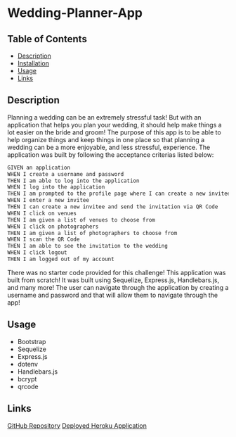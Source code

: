 # Wedding-Planner-App

## Table of Contents
- [Description](#description)
- [Installation](#installation)
- [Usage](#usage)
- [Links](#links)


## Description

Planning a wedding can be an extremely stressful task! But with an application that helps you plan your wedding, it should help make things a lot easier on the bride and groom! The purpose of this app is to be able to help organize things and keep things in one place so that planning a wedding can be a more enjoyable, and less stressful, experience. The application was built by following the acceptance criterias listed below:

```md
GIVEN an application
WHEN I create a username and password
THEN I am able to log into the application
WHEN I log into the application
THEN I am prompted to the profile page where I can create a new invitee
WHEN I enter a new invitee
THEN I can create a new invitee and send the invitation via QR Code
WHEN I click on venues
THEN I am given a list of venues to choose from
WHEN I click on photographers
THEN I am given a list of photographers to choose from
WHEN I scan the QR Code
THEN I am able to see the invitation to the wedding
WHEN I click logout
THEN I am logged out of my account
```

There was no starter code provided for this challenge! This application was built from scratch! It was built using Sequelize, Express.js, Handlebars.js, and many more! The user can navigate through the application by creating a username and password and that will allow them to navigate through the app!


## Usage
- Bootstrap <br>
- Sequelize <br>
- Express.js <br>
- dotenv <br>
- Handlebars.js <br>
- bcrypt <br>
- qrcode <br>


## Links

[GitHub Repository](https://github.com/jkimys2/Wedding-Planner-App)
[Deployed Heroku Application](https://thawing-scrubland-11402-452c05f82ff2.herokuapp.com/login)